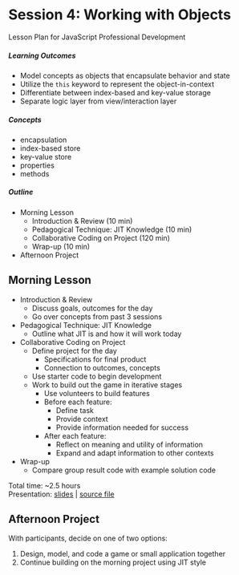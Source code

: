 # Session 4: Working with Objects

Lesson Plan for JavaScript Professional Development

##### Learning Outcomes

- Model concepts as objects that encapsulate behavior and state
- Utilize the `this` keyword to represent the object-in-context
- Differentiate between index-based and key-value storage
- Separate logic layer from view/interaction layer

##### Concepts

- encapsulation
- index-based store
- key-value store
- properties
- methods

##### Outline

- Morning Lesson
  - Introduction & Review (10 min)
  - Pedagogical Technique: JIT Knowledge (10 min)
  - Collaborative Coding on Project (120 min)
  - Wrap-up (10 min)
- Afternoon Project

## Morning Lesson

- Introduction & Review
  - Discuss goals, outcomes for the day
  - Go over concepts from past 3 sessions
- Pedagogical Technique: JIT Knowledge
  - Outline what JIT is and how it will work today
- Collaborative Coding on Project
  - Define project for the day
    - Specifications for final product
    - Connection to outcomes, concepts
  - Use starter code to begin development
  - Work to build out the game in iterative stages
    - Use volunteers to build features
    - Before each feature:
      - Define task
      - Provide context
      - Provide information needed for success
    - After each feature:
      - Reflect on meaning and utility of information
      - Expand and adapt information to other contexts
- Wrap-up
  - Compare group result code with example solution code

Total time: ~2.5 hours  
Presentation: [slides](https://swipe.to/8179cs) | [source file](slides.md)

## Afternoon Project

With participants, decide on one of two options:

1. Design, model, and code a game or small application together
2. Continue building on the morning project using JIT style
